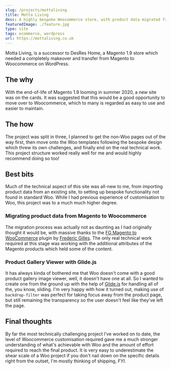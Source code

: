 ```yaml
---
slug: /projects/mottaliving
title: Motta Living
desc: A highly bespoke Woocommerce store, with product data migrated from Magento 1.9.
featuredImage: ./feature.jpg
type: site
tags: ecommerce, wordpress
url: https://mottaliving.co.uk
---
```


Motta Living, is a successor to DesRes Home, a Magento 1.9 store which needed a completely makeover and transfer from Magento to Woocommerce on WordPress.

## The why

With the end-of-life of Magento 1.9 looming in summer 2020, a new site was on the cards. It was suggested that this would be a good opportunity to move over to Woocommerce, which to many is regarded as easy to use and easier to maintain.

## The how

The project was split in three, I planned to get the non-Woo pages out of the way first, then move onto the Woo templates following the bespoke design which threw its own challenges, and finally end on the real technical work. This project structure worked really well for me and would highly recommend doing so too!

## Best bits

Much of the technical aspect of this site was all-new to me, from importing product data from an existing site, to setting up bespoke functionality not found in standard Woo. While I had previous experience of customisation to Woo, this project was to a much much higher degree.

### Migrating product data from Magento to Woocommerce

The migration process was actually not as daunting as I had originally thought it would be, with massive thanks to the [FG Magento to WooCommerce](https://en-gb.wordpress.org/plugins/fg-magento-to-woocommerce/) plugin by [Frederic Gilles](https://www.fredericgilles.net/). The only real technical work required at this stage was working with the additional attributes of the Magento products which held some of the content.

### Product Gallery Viewer with Glide.js

It has always kinda of bothered me that Woo doesn't come with a good product gallery image viewer, well, it doesn't have one at all. So I wanted to create one from the ground up with the help of [Glide.js](https://glidejs.com/) for handling all of the, you know, sliding. I'm very happy with how it turned out, making use of `backdrop-filter` was perfect for taking focus away from the product page, but still remaining the transparency so the user doesn't feel like they've left the page.

## Final thoughts

By far the most technically challenging project I've worked on to date, the level of Woocommerce customisation required gave me a much stronger understanding of what's achievable with Woo and the amount of effort required to reach the final product. It is very easy to underestimate the shear scale of a Woo project if you don't nail down on the specific details right from the outset, I'm mostly thinking of shipping, *FYI.*